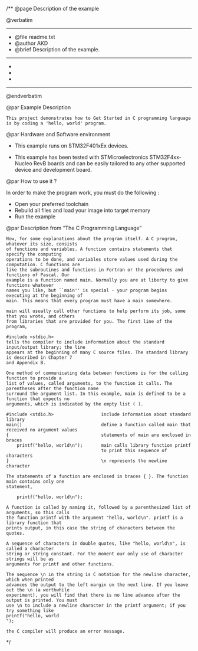 /**
  @page Description of the example
  
  @verbatim
  ******************************************************************************
  * @file    readme.txt 
  * @author  AKD
  * @brief   Description of the example.
  ******************************************************************************
  *
  *
  *
  ******************************************************************************
  @endverbatim

@par Example Description

	This project demonstrates how to Get Started in C programming language is by coding a 'hello, world' program.

@par Hardware and Software environment  

  - This example runs on STM32F401xEx devices.
    
  - This example has been tested with STMicroelectronics STM32F4xx-Nucleo RevB 
    boards and can be easily tailored to any other supported device 
    and development board.

@par How to use it ? 

In order to make the program work, you must do the following :
 - Open your preferred toolchain 
 - Rebuild all files and load your image into target memory
 - Run the example

@par Description from “The C Programming Language” 

	Now, for some explanations about the program itself. A C program, whatever its size, consists
	of functions and variables. A function contains statements that specify the computing
	operations to be done, and variables store values used during the computation. C functions are
	like the subroutines and functions in Fortran or the procedures and functions of Pascal. Our
	example is a function named main. Normally you are at liberty to give functions whatever
	names you like, but ``main'' is special - your program begins executing at the beginning of
	main. This means that every program must have a main somewhere.
	
	main will usually call other functions to help perform its job, some that you wrote, and others
	from libraries that are provided for you. The first line of the program,
	
	#include <stdio.h>
	tells the compiler to include information about the standard input/output library; the line
	appears at the beginning of many C source files. The standard library is described in Chapter 7
	and Appendix B.
	
	One method of communicating data between functions is for the calling function to provide a
	list of values, called arguments, to the function it calls. The parentheses after the function name
	surround the argument list. In this example, main is defined to be a function that expects no
	arguments, which is indicated by the empty list ( ). 
	
	#include <stdio.h> 					include information about standard library
	main() 								define a function called main that received no argument values
	{ 									statements of main are enclosed in braces
		printf("hello, world\n"); 		main calls library function printf
										to print this sequence of characters
	} 									\n represents the newline character

	The statements of a function are enclosed in braces { }. The function main contains only one
	statement,
	
		printf("hello, world\n");
	
	A function is called by naming it, followed by a parenthesized list of arguments, so this calls
	the function printf with the argument "hello, world\n". printf is a library function that
	prints output, in this case the string of characters between the quotes.
	
	A sequence of characters in double quotes, like "hello, world\n", is called a character
	string or string constant. For the moment our only use of character strings will be as
	arguments for printf and other functions.
	
	The sequence \n in the string is C notation for the newline character, which when printed
	advances the output to the left margin on the next line. If you leave out the \n (a worthwhile
	experiment), you will find that there is no line advance after the output is printed. You must
	use \n to include a newline character in the printf argument; if you try something like
	printf("hello, world
	");

	the C compiler will produce an error message.
	
 */
